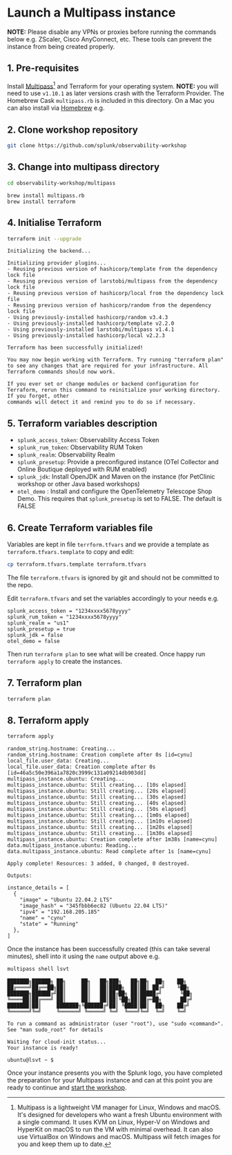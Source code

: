 # Launch a Multipass instance

**NOTE:** Please disable any VPNs or proxies before running the commands below e.g. ZScaler, Cisco AnyConnect, etc. These tools can prevent the instance from being created properly.

## 1. Pre-requisites

Install [Multipass](https://multipass.run/)[^1] and Terraform for your operating system. **NOTE:** you will need to use `v1.10.1` as later versions crash with the Terraform Provider. The Homebrew Cask `multipass.rb` is included in this directory. On a Mac you can also install via [Homebrew](https://brew.sh/) e.g.

## 2. Clone workshop repository

```bash
git clone https://github.com/splunk/observability-workshop
```

## 3. Change into multipass directory

```bash
cd observability-workshop/multipass
```

```text
brew install multipass.rb
brew install terraform
```

## 4. Initialise Terraform

```bash
terraform init --upgrade
```

```text
Initializing the backend...

Initializing provider plugins...
- Reusing previous version of hashicorp/template from the dependency lock file
- Reusing previous version of larstobi/multipass from the dependency lock file
- Reusing previous version of hashicorp/local from the dependency lock file
- Reusing previous version of hashicorp/random from the dependency lock file
- Using previously-installed hashicorp/random v3.4.3
- Using previously-installed hashicorp/template v2.2.0
- Using previously-installed larstobi/multipass v1.4.1
- Using previously-installed hashicorp/local v2.2.3

Terraform has been successfully initialized!

You may now begin working with Terraform. Try running "terraform plan" to see any changes that are required for your infrastructure. All Terraform commands should now work.

If you ever set or change modules or backend configuration for Terraform, rerun this command to reinitialize your working directory. If you forget, other
commands will detect it and remind you to do so if necessary.
```

## 5. Terraform variables description

- `splunk_access_token`: Observability Access Token
- `splunk_rum_token`: Observability RUM Token
- `splunk_realm`: Observability Realm
- `splunk_presetup`: Provide a preconfigured instance (OTel Collector and Online Boutique deployed with RUM enabled)
- `splunk_jdk`: Install OpenJDK and Maven on the instance (for PetClinic workshop or other Java based workshops)
- `otel_demo` : Install and configure the OpenTelemetry Telescope Shop Demo. This requires that `splunk_presetup` is set to FALSE. The default is FALSE

## 6. Create Terraform variables file

Variables are kept in file `terrform.tfvars` and we provide a template as `terraform.tfvars.template` to copy and edit:

```bash
cp terraform.tfvars.template terraform.tfvars
```

The file `terraform.tfvars` is ignored by git and should not be committed to the repo.

Edit `terraform.tfvars` and set the variables accordingly to your needs e.g.

```text
splunk_access_token = "1234xxxx5678yyyy"
splunk_rum_token = "1234xxxx5678yyyy"
splunk_realm = "us1"
splunk_presetup = true
splunk_jdk = false
otel_demo = false
```

Then run `terraform plan` to see what will be created. Once happy run `terraform apply` to create the instances.

## 7. Terraform plan

```bash
terraform plan
```

## 8. Terraform apply

```bash
terraform apply
```

``` text
random_string.hostname: Creating...
random_string.hostname: Creation complete after 0s [id=cynu]
local_file.user_data: Creating...
local_file.user_data: Creation complete after 0s [id=46a5c50e396a1a7820c3999c131a09214db903dd]
multipass_instance.ubuntu: Creating...
multipass_instance.ubuntu: Still creating... [10s elapsed]
multipass_instance.ubuntu: Still creating... [20s elapsed]
multipass_instance.ubuntu: Still creating... [30s elapsed]
multipass_instance.ubuntu: Still creating... [40s elapsed]
multipass_instance.ubuntu: Still creating... [50s elapsed]
multipass_instance.ubuntu: Still creating... [1m0s elapsed]
multipass_instance.ubuntu: Still creating... [1m10s elapsed]
multipass_instance.ubuntu: Still creating... [1m20s elapsed]
multipass_instance.ubuntu: Still creating... [1m30s elapsed]
multipass_instance.ubuntu: Creation complete after 1m38s [name=cynu]
data.multipass_instance.ubuntu: Reading...
data.multipass_instance.ubuntu: Read complete after 1s [name=cynu]

Apply complete! Resources: 3 added, 0 changed, 0 destroyed.

Outputs:

instance_details = [
  {
    "image" = "Ubuntu 22.04.2 LTS"
    "image_hash" = "345fbbb6ec82 (Ubuntu 22.04 LTS)"
    "ipv4" = "192.168.205.185"
    "name" = "cynu"
    "state" = "Running"
  },
]
```

Once the instance has been successfully created (this can take several minutes), shell into it using the `name` output above e.g.

```bash
multipass shell lsvt
```

```text
███████╗██████╗ ██╗     ██╗   ██╗███╗   ██╗██╗  ██╗    ██╗
██╔════╝██╔══██╗██║     ██║   ██║████╗  ██║██║ ██╔╝    ╚██╗
███████╗██████╔╝██║     ██║   ██║██╔██╗ ██║█████╔╝      ╚██╗
╚════██║██╔═══╝ ██║     ██║   ██║██║╚██╗██║██╔═██╗      ██╔╝
███████║██║     ███████╗╚██████╔╝██║ ╚████║██║  ██╗    ██╔╝
╚══════╝╚═╝     ╚══════╝ ╚═════╝ ╚═╝  ╚═══╝╚═╝  ╚═╝    ╚═╝

To run a command as administrator (user "root"), use "sudo <command>".
See "man sudo_root" for details

Waiting for cloud-init status...
Your instance is ready!

ubuntu@lsvt ~ $
```

Once your instance presents you with the Splunk logo, you have completed the preparation for your Multipass instance and can at this point you are ready to continue and [start the workshop](https://splunk.github.io/observability-workshop/latest/).

[^1]: Multipass is a lightweight VM manager for Linux, Windows and macOS. It's designed for developers who want a fresh Ubuntu environment with a single command. It uses KVM on Linux, Hyper-V on Windows and HyperKit on macOS to run the VM with minimal overhead. It can also use VirtualBox on Windows and macOS. Multipass will fetch images for you and keep them up to date.
